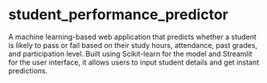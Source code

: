 # student_performance_predictor
A machine learning-based web application that predicts whether a student is likely to pass or fail based on their study hours, attendance, past grades, and participation level. Built using Scikit-learn for the model and Streamlit for the user interface, it allows users to input student details and get instant predictions.
